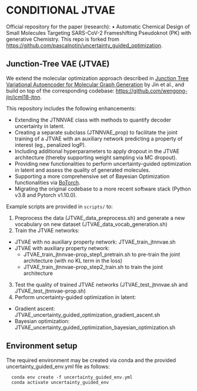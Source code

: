 # CONDITIONAL JTVAE

Official repository for the paper (research): •	Automatic Chemical Design of Small Molecules Targeting SARS-CoV-2 Frameshifting Pseudoknot (PK) with generative Chemistry.
This repo is forked from https://github.com/pascalnotin/uncertainty_guided_optimization.

## Junction-Tree VAE (JTVAE)
We extend the molecular optimization approach described in [Junction Tree Variational Autoencoder for Molecular Graph Generation](https://arxiv.org/abs/1802.04364) by Jin et al., and build on top of the corresponding codebase: https://github.com/wengong-jin/icml18-jtnn.

This repository includes the following enhancements:
- Extending the JTNNVAE class with methods to quantify decoder uncertainty in latent.
- Creating a separate subclass (JTNNVAE_prop) to facilitate the joint training of a JTVAE with an auxiliary network predicting a property of interest (eg., penalized logP).
- Including additional hyperparameters to apply dropout in the JTVAE architecture (thereby supporting weight sampling via MC dropout).
- Providing new functionalities to perform uncertainty-guided optimization in latent and assess the quality of generated molecules.
- Supporting a more comprehensive set of Bayesian Optimization functionalities via [BoTorch](https://botorch.org/).
- Migrating the original codebase to a more recent software stack (Python v3.8 and Pytorch v1.10.0).

Example scripts are provided in `scripts/` to:
1. Preprocess the data (JTVAE_data_preprocess.sh) and generate a new vocabulary on new dataset (JTVAE_data_vocab_generation.sh)
2. Train the JTVAE networks:
- JTVAE with no auxiliary property network: JTVAE_train_jtnnvae.sh
- JTVAE with auxiliary property network: 
    - JTVAE_train_jtnnvae-prop_step1_pretrain.sh to pre-train the joint architecture (with no KL term in the loss)
    - JTVAE_train_jtnnvae-prop_step2_train.sh to train the joint architecture
3. Test the quality of trained JTVAE networks (JTVAE_test_jtnnvae.sh and JTVAE_test_jtnnvae-prop.sh)
4. Perform uncertainty-guided optimization in latent:
- Gradient ascent: JTVAE_uncertainty_guided_optimization_gradient_ascent.sh
- Bayesian optimization: JTVAE_uncertainty_guided_optimization_bayesian_optimization.sh

## Environment setup
The required environment may be created via conda and the provided uncertainty_guided_env.yml file as follows:
```
  conda env create -f uncertainty_guided_env.yml
  conda activate uncertainty_guided_env
```
